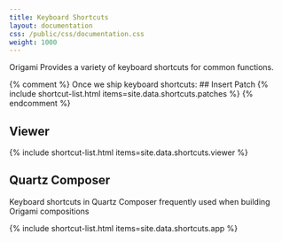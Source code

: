 ```yaml
---
title: Keyboard Shortcuts
layout: documentation
css: /public/css/documentation.css
weight: 1000
---
```


Origami Provides a variety of keyboard shortcuts for common functions.

{% comment %} Once we ship keyboard shortcuts:
	## Insert Patch
	{% include shortcut-list.html items=site.data.shortcuts.patches %}
{% endcomment %}


## Viewer

{% include shortcut-list.html items=site.data.shortcuts.viewer %}

## Quartz Composer

Keyboard shortcuts in Quartz Composer frequently used when building Origami compositions

{% include shortcut-list.html items=site.data.shortcuts.app %}


